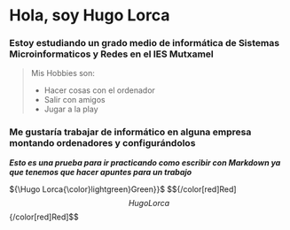 # Hola, soy Hugo Lorca
### Estoy estudiando un grado medio de informática de Sistemas Microinformaticos y Redes en el IES Mutxamel

> Mis Hobbies son:
>* Hacer cosas con el ordenador
>* Salir con amigos
>* Jugar a la play


### Me gustaría trabajar de informático en alguna empresa montando ordenadores y configurándolos

___Esto es una prueba para ir practicando como escribir con Markdown ya que tenemos que hacer apuntes para un trabajo___

${\Hugo Lorca{\color}lightgreen}Green}}$
$${/color[red]Red]$$Hugo Lorca$${/color[red]Red]$$
